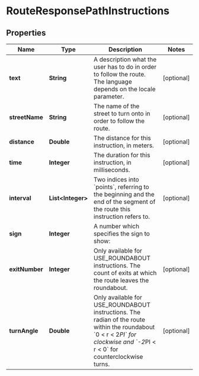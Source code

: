 # RouteResponsePathInstructions

## Properties
Name | Type | Description | Notes
------------ | ------------- | ------------- | -------------
**text** | **String** | A description what the user has to do in order to follow the route. The language depends on the locale parameter.  |  [optional]
**streetName** | **String** | The name of the street to turn onto in order to follow the route.  |  [optional]
**distance** | **Double** | The distance for this instruction, in meters.  |  [optional]
**time** | **Integer** | The duration for this instruction, in milliseconds.  |  [optional]
**interval** | **List&lt;Integer&gt;** | Two indices into &#x60;points&#x60;, referring to the beginning and the end of the segment of the route this instruction refers to.  |  [optional]
**sign** | **Integer** | A number which specifies the sign to show:  |   |   | |---|---| |TURN_SHARP_LEFT |-3| |TURN_LEFT | -2| |TURN_SLIGHT_LEFT | -1| |CONTINUE_ON_STREET | 0| |TURN_SLIGHT_RIGHT |1| |TURN_RIGHT | 2| |TURN_SHARP_RIGHT | 3| |FINISH | 4| |VIA_REACHED | 5| |USE_ROUNDABOUT | 6| |KEEP_RIGHT | 7|  |  [optional]
**exitNumber** | **Integer** | Only available for USE_ROUNDABOUT instructions. The count of exits at which the route leaves the roundabout.  |  [optional]
**turnAngle** | **Double** | Only available for USE_ROUNDABOUT instructions. The radian of the route within the roundabout &#x60;0 &lt; r &lt; 2*PI&#x60; for clockwise and &#x60;-2*PI &lt; r &lt; 0&#x60; for counterclockwise turns.  |  [optional]
